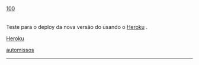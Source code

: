 [100](https://github.com/guilhermeprokisch/ideias/issues/100) 
###### 

Teste para o deploy da nova versão do usando o [Heroku](Heroku) .


[Heroku](Heroku)


[automissos](automissos)

-------------------------------------------------------------------------------

